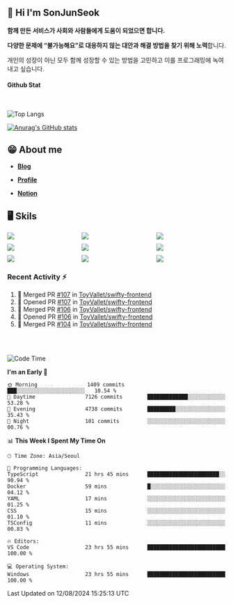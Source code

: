 ## 👋 Hi I'm SonJunSeok

**함께 만든 서비스가 사회와 사람들에게 도움이 되었으면 합니다.** 

**다양한 문제에 “불가능해요”로 대응하지 않는 대안과 해결 방법을 찾기 위해 노력**합니다. 

개인의 성장이 아닌 모두 함께 성장할 수 있는 방법을 고민하고 이를 프로그래밍에 녹여내고 싶습니다.

#### Github Stat
<div style="margin-top:50px;">

![Top Langs](https://github-readme-stats.vercel.app/api/top-langs/?username=kd02109&layout=compact&bg_color=dbf4ff&title_color=67adcc&text_color=67adcc&hide_border=true&show_icons=true&icon_color=67adcc&rank_icon=github&count_private=true&card_width=400px&card_height=300px)

[![Anurag's GitHub stats](https://github-readme-stats.vercel.app/api?username=kd02109&bg_color=dbf4ff&title_color=67adcc&text_color=67adcc&hide_border=true&show_icons=true&icon_color=67adcc&rank_icon=github&count_private=true&card_width=250px)](https://github.com/anuraghazra/github-readme-stats)


</div>



## 😁 About me
-  <a href="https://sonblog.vercel.app/" target="_blank"><strong>Blog</strong></a>

-  <a href="https://nostalgic-marquis-7af.notion.site/Frontend-Engineer-ec9b6e38c7824e7fb7f6fca4fc8564a5?pvs=74" target="_blank"><strong>Profile</strong></a>

-  <a href="https://nostalgic-marquis-7af.notion.site/Front-End-f0f3b7fcec3045c482c1cd33dfcf2abc?pvs=74" target="_blank"><strong>Notion</strong></a>

## 🖥️ Skils


<div style="display:grid; grid-template-rows:repeat(3, 1fr); grid-template-columns:repeat(3, 1fr); gap:10px">
  <img src="https://img.shields.io/badge/javascript-F7DF1E?style=flat-square&logo=javascript&logoColor=black"> 
  <img src="https://img.shields.io/badge/typescript-3178C6?style=flat-square&logo=typescript&logoColor=white"/>
  <img src="https://img.shields.io/badge/react-61DAFB?style=flat-square&logo=react&logoColor=black"/>
  <img src="https://img.shields.io/badge/redux-764ABC?style=flat-square&logo=redux&logoColor=white"/>
  <img src="https://img.shields.io/badge/styledcomponents-DB7093?style=flat-square&logo=styledcomponents&logoColor=white"/>
  <img src="https://img.shields.io/badge/tailwindcss-06B6D4?style=flat-square&logo=tailwindcss&logoColor=white"/>
  <img src="https://img.shields.io/badge/reactquery-FF4154?style=flat-square&logo=reactquery&logoColor=white"/>
  <img src="https://img.shields.io/badge/Next.js-B4B4DC?style=flat&logo=Next.js&logoColor=black"/>
  <img src="https://img.shields.io/badge/reactrouter-CA4245?style=flat-square&logo=reactrouter&logoColor=white"/>
</div>

### Recent Activity :zap:
<!--START_SECTION:activity-->
1. 🎉 Merged PR [#107](https://github.com/ToyVallet/swifty-frontend/pull/107) in [ToyVallet/swifty-frontend](https://github.com/ToyVallet/swifty-frontend)
2. 💪 Opened PR [#107](https://github.com/ToyVallet/swifty-frontend/pull/107) in [ToyVallet/swifty-frontend](https://github.com/ToyVallet/swifty-frontend)
3. 🎉 Merged PR [#106](https://github.com/ToyVallet/swifty-frontend/pull/106) in [ToyVallet/swifty-frontend](https://github.com/ToyVallet/swifty-frontend)
4. 💪 Opened PR [#106](https://github.com/ToyVallet/swifty-frontend/pull/106) in [ToyVallet/swifty-frontend](https://github.com/ToyVallet/swifty-frontend)
5. 🎉 Merged PR [#104](https://github.com/ToyVallet/swifty-frontend/pull/104) in [ToyVallet/swifty-frontend](https://github.com/ToyVallet/swifty-frontend)
<!--END_SECTION:activity-->

<br/>
<br/>

<!--START_SECTION:waka-->
![Code Time](http://img.shields.io/badge/Code%20Time-1%2C984%20hrs%2016%20mins-blue)

**I'm an Early 🐤** 

```text
🌞 Morning                1409 commits        ███░░░░░░░░░░░░░░░░░░░░░░   10.54 % 
🌆 Daytime                7126 commits        █████████████░░░░░░░░░░░░   53.28 % 
🌃 Evening                4738 commits        █████████░░░░░░░░░░░░░░░░   35.43 % 
🌙 Night                  101 commits         ░░░░░░░░░░░░░░░░░░░░░░░░░   00.76 % 
```


📊 **This Week I Spent My Time On** 

```text
🕑︎ Time Zone: Asia/Seoul

💬 Programming Languages: 
TypeScript               21 hrs 45 mins      ███████████████████████░░   90.94 % 
Docker                   59 mins             █░░░░░░░░░░░░░░░░░░░░░░░░   04.12 % 
YAML                     17 mins             ░░░░░░░░░░░░░░░░░░░░░░░░░   01.25 % 
CSS                      15 mins             ░░░░░░░░░░░░░░░░░░░░░░░░░   01.10 % 
TSConfig                 11 mins             ░░░░░░░░░░░░░░░░░░░░░░░░░   00.83 % 

🔥 Editors: 
VS Code                  23 hrs 55 mins      █████████████████████████   100.00 % 

💻 Operating System: 
Windows                  23 hrs 55 mins      █████████████████████████   100.00 % 
```


 Last Updated on 12/08/2024 15:25:13 UTC
<!--END_SECTION:waka-->
